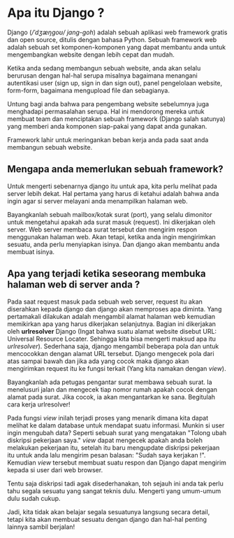 # Apa itu Django ?

Django (*/ˈdʒæŋɡoʊ/ jang-goh*) adalah sebuah aplikasi web framework gratis dan open source, ditulis dengan bahasa Python. Sebuah framework web adalah sebuah set komponen-komponen yang dapat membantu anda untuk mengembangkan website dengan lebih cepat dan mudah.

Ketika anda sedang membangun sebuah website, anda akan selalu berurusan dengan hal-hal serupa misalnya bagaimana menangani autentikasi user (sign up, sign in dan sign out), panel pengelolaan website, form-form, bagaimana mengupload file dan sebagianya.

Untung bagi anda bahwa para pengembang website sebelumnya juga menghadapi permasalahan serupa. Hal ini mendorong mereka untuk membuat team dan menciptakan sebuah framework (Django salah satunya) yang memberi anda komponen siap-pakai yang dapat anda gunakan.

Framework lahir untuk meringankan beban kerja anda pada saat anda membangun sebuah website.

## Mengapa anda memerlukan sebuah framework?

Untuk mengerti sebenarnya django itu untuk apa, kita perlu melihat pada server lebih dekat. Hal pertama yang harus di ketahui adalah bahwa anda ingin agar si server melayani anda menampilkan halaman web.

Bayangkanlah sebuah mailbox/kotak surat (port), yang selalu dimonitor untuk mengetahui apakah ada surat masuk (request). Ini dikerjakan oleh server. Web server membaca surat tersebut dan mengirim respon menggunakan halaman web. Akan tetapi, ketika anda ingin mengirimkan sesuatu, anda perlu menyiapkan isinya. Dan django akan membantu anda membuat isinya.

## Apa yang terjadi ketika seseorang membuka halaman web di server anda ?

Pada saat request masuk pada sebuah web server, request itu akan diserahkan kepada django dan django akan memproses apa diminta. Yang pertamakali dilakukan adalah mengambil alamat halaman web kemudian memikirkan apa yang harus dikerjakan selanjutnya. Bagian ini dikerjakan oleh **urlresolver** Django (Ingat bahwa suatu alamat website disebut URL: Universal Resource Locater. Sehingga kita bisa mengerti maksud apa itu *urlresolver*). Sederhana saja, django mengambil beberapa pola dan untuk mencocokkan dengan alamat URL tersebut. Django mengecek pola dari atas sampai bawah dan jika ada yang cocok maka django akan mengirimkan request itu ke fungsi terkait (Yang kita namakan dengan *view*).

Bayangkanlah ada petugas pengantar surat membawa sebuah surat. Ia menelusuri jalan dan mengecek tiap nomor rumah apakah cocok dengan alamat pada surat. Jika cocok, ia akan mengantarkan ke sana. Begitulah cara kerja urlresolver!

Pada fungsi *view* inilah terjadi proses yang menarik dimana kita dapat melihat ke dalam database untuk mendapat suatu informasi. Munkin si user ingin mengubah data? Seperti sebuah surat yang mengatakan "Tolong ubah diskripsi pekerjaan saya." *view* dapat mengecek apakah anda boleh melakukan pekerjaan itu, setelah itu baru mengupdate diskripsi pekerjaan itu untuk anda lalu mengirim pesan balasan: "Sudah saya kerjakan !". Kemudian *view* tersebut membuat suatu respon dan Django dapat mengirim kepada si user dari web browser.

Tentu saja diskripsi tadi agak disederhanakan, toh sejauh ini anda tak perlu tahu segala sesuatu yang sangat teknis dulu. Mengerti yang umum-umum dulu sudah cukup.

Jadi, kita tidak akan belajar segala sesuatunya langsung secara detail, tetapi kita akan membuat sesuatu dengan django dan hal-hal penting lainnya sambil berjalan!